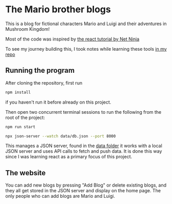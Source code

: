 # The Mario brother blogs

This is a blog for fictional characters Mario and Luigi and their adventures in Mushroom Kingdom!

Most of the code was inspired by [the react tutorial by Net Ninja](https://www.youtube.com/playlist?list=PL4cUxeGkcC9gZD-Tvwfod2gaISzfRiP9d)

To see my journey building this, I took notes while learning these tools [in my repo](https://github.com/asterbot/Web-Dev-notes)

## Running the program

After cloning the repository, first run 

```bash
npm install
```
if you haven't run it before already on this project.

Then open two concurrent terminal sessions to run the following from the root of the project:

```bash
npm run start
```

```bash
npx json-server --watch data/db.json --port 8000
```

This manages a JSON server, found in the [data folder](data/) it works with a local JSON server and uses API calls to fetch and push data. It is done this way since I was learning react as a primary focus of this project.

## The website

You can add new blogs by pressing "Add Blog" or delete existing blogs, and they all get stored in the JSON server and display on the home page. The only people who can add blogs are Mario and Luigi.

